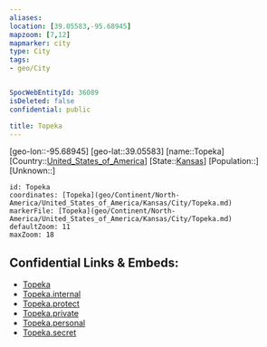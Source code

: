 ```yaml
---
aliases: 
location: [39.05583,-95.68945]
mapzoom: [7,12] 
mapmarker: city 
type: City
tags:
- geo/City


SpocWebEntityId: 36089
isDeleted: false
confidential: public

title: Topeka
---
```

[geo-lon::-95.68945]
[geo-lat::39.05583]
[name::Topeka]
[Country::[United_States_of_America](geo/Continent/North-America/United_States_of_America.md)]
[State::[Kansas](geo/Continent/North-America/United_States_of_America/Kansas.md)]
[Population::]
[Unknown::]


```leaflet
id: Topeka
coordinates: [Topeka](geo/Continent/North-America/United_States_of_America/Kansas/City/Topeka.md)
markerFile: [Topeka](geo/Continent/North-America/United_States_of_America/Kansas/City/Topeka.md)
defaultZoom: 11 
maxZoom: 18
```


## Confidential Links & Embeds: 
- [Topeka](../../../../../../../_public/geo/Continent/North-America/United_States_of_America/Kansas/City/Topeka.md) 
- [Topeka.internal](../../../../../../../_internal/geo/Continent/North-America/United_States_of_America/Kansas/City/Topeka.internal.md) 
- [Topeka.protect](../../../../../../../_protect/geo/Continent/North-America/United_States_of_America/Kansas/City/Topeka.protect.md) 
- [Topeka.private](../../../../../../../_private/geo/Continent/North-America/United_States_of_America/Kansas/City/Topeka.private.md) 
- [Topeka.personal](../../../../../../../_personal/geo/Continent/North-America/United_States_of_America/Kansas/City/Topeka.personal.md) 
- [Topeka.secret](../../../../../../../_secret/geo/Continent/North-America/United_States_of_America/Kansas/City/Topeka.secret.md) 

